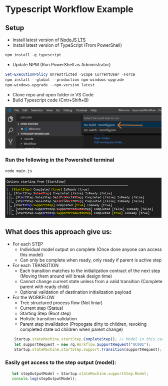 # Typescript Workflow Example

## Setup
* Install latest version of [NodeJS LTS](https://nodejs.org/en)
* Install latest version of TypeScript (From PowerShell)
```powershell
npm install -g typescript
```
* Update NPM (Run PowerShell as Administrator)
```powershell
Set-ExecutionPolicy Unrestricted -Scope CurrentUser -Force
npm install --global --production npm-windows-upgrade
npm-windows-upgrade --npm-version latest
```
* Clone repo and open folder in VS Code
* Build Typescript code (Cntr+Shift+B)
<img src="https://github.com/InoxicoDev/TypescriptWorkflow/blob/master/Readme/BuildTypescript.png" width="500">

### Run the following in the Powershell terminal

```bash
node main.js
```

<img src="https://github.com/InoxicoDev/TypescriptWorkflow/blob/master/Readme/Output.Updated.PNG" width="500">


## What does this approach give us:

* For each STEP
    * Individual model output on complete (Once done anyone can access this model)
    * Can only be complete when ready, only ready if parent is active step
* For each TRANSITION
    * Each transition matches to the initialization contract of the next step (Moving them around will break design time)
    * Cannot change current state unless from a valid transition (Complete parent with ready child)
    * Optional validation of destination initialization payload
* For the WORKFLOW
    * Tree structured process flow (Not liniar)
    * Current step (Status)
    * Starting Step (Root step)
    * Holistic transition validation
    * Parent step invalidation (Propogate dirty to children, revoking completed state od children when parent change)
    
```TypeScript
    Startup.stateMachine.startStep.CompleteStep(); // Model in this case is optional
    let supportRequest = new rq.Workflow.SupportRequest("AC001");
    Startup.stateMachine.startStep.Support.Transition(supportRequest);
```

### Easily get access to the step output (model):
```TypeScript
   let stepOutputModel = Startup.stateMachine.supportStep.Model;
   console.log(stepOutputModel);
```




